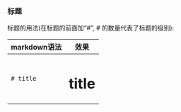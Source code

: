 ### 标题

标题的用法(在标题的前面加“#”, # 的数量代表了标题的级别):

|markdown语法|效果<bg><bg><bg><bg>|
| -- | -- |
|<code># title|  <h1>title |

